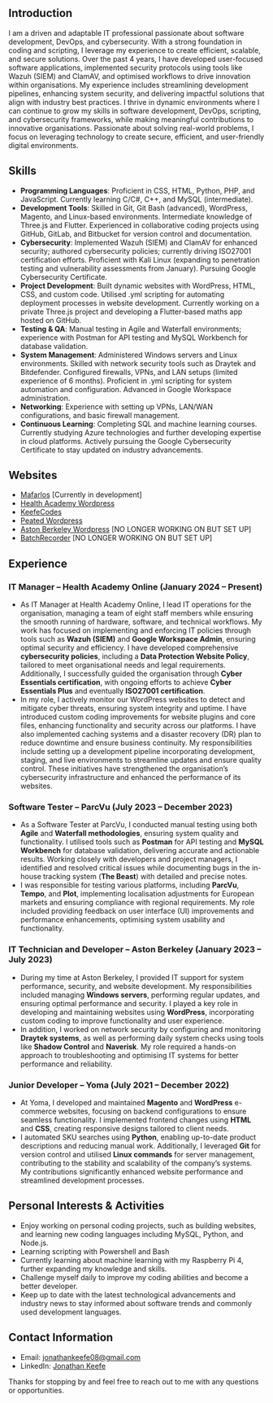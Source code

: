 ﻿## Introduction
I am a driven and adaptable IT professional passionate about software development, DevOps, and cybersecurity. With a strong foundation in coding and scripting, I leverage my experience to create efficient, scalable, and secure solutions. Over the past 4 years, I have developed user-focused software applications, implemented security protocols using tools like Wazuh (SIEM) and ClamAV, and optimised workflows to drive innovation within organisations.
My experience includes streamlining development pipelines, enhancing system security, and delivering impactful solutions that align with industry best practices. I thrive in dynamic environments where I can continue to grow my skills in software development, DevOps, scripting, and cybersecurity frameworks, while making meaningful contributions to innovative organisations. Passionate about solving real-world problems, I focus on leveraging technology to create secure, efficient, and user-friendly digital environments.

## Skills
- **Programming Languages**: Proficient in CSS, HTML, Python, PHP, and JavaScript. Currently learning C/C#, C++, and MySQL (intermediate).
- **Development Tools**: Skilled in Git, Git Bash (advanced), WordPress, Magento, and Linux-based environments. Intermediate knowledge of Three.js and Flutter. Experienced in collaborative coding projects using GitHub, GitLab, and Bitbucket for version control and documentation.
- **Cybersecurity**: Implemented Wazuh (SIEM) and ClamAV for enhanced security; authored cybersecurity policies; currently driving ISO27001 certification efforts. Proficient with Kali Linux (expanding to penetration testing and vulnerability assessments from January). Pursuing Google Cybersecurity Certificate.
- **Project Development**: Built dynamic websites with WordPress, HTML, CSS, and custom code. Utilised .yml scripting for automating deployment processes in website development. Currently working on a private Three.js project and developing a Flutter-based maths app hosted on GitHub.
- **Testing & QA**: Manual testing in Agile and Waterfall environments; experience with Postman for API testing and MySQL Workbench for database validation.
- **System Management**: Administered Windows servers and Linux environments. Skilled with network security tools such as Draytek and Bitdefender. Configured firewalls, VPNs, and LAN setups (limited experience of 6 months). Proficient in .yml scripting for system automation and configuration. Advanced in Google Workspace administration.
- **Networking**: Experience with setting up VPNs, LAN/WAN configurations, and basic firewall management.
- **Continuous Learning**: Completing SQL and machine learning courses. Currently studying Azure technologies and further developing expertise in cloud platforms. Actively pursuing the Google Cybersecurity Certificate to stay updated on industry advancements.

## Websites

- [Mafarlos](https://mafarlos.com/) [Currently in development]
- [Health Academy Wordpress](https://healthacademyonline.co.uk/)
- [KeefeCodes](https://www.keefecodes.com)
- [Peated Wordpress](https://www.peated.co.uk)
- [Aston Berkeley Wordpress](https://www.astonberkeley.com/) [NO LONGER WORKING ON BUT SET UP]
- [BatchRecorder](https://batchrecorder.com/) [NO LONGER WORKING ON BUT SET UP]

## Experience
### IT Manager – Health Academy Online (January 2024 – Present)
- As IT Manager at Health Academy Online, I lead IT operations for the organisation, managing a team of eight staff members while ensuring the smooth running of hardware, software, and technical workflows. My work has focused on implementing and enforcing IT policies through tools such as **Wazuh (SIEM)** and **Google Workspace Admin**, ensuring optimal security and efficiency. I have developed comprehensive **cybersecurity policies**, including a **Data Protection Website Policy**, tailored to meet organisational needs and legal requirements. Additionally, I successfully guided the organisation through **Cyber Essentials certification**, with ongoing efforts to achieve **Cyber Essentials Plus** and eventually **ISO27001 certification**.
- In my role, I actively monitor our WordPress websites to detect and mitigate cyber threats, ensuring system integrity and uptime. I have introduced custom coding improvements for website plugins and core files, enhancing functionality and security across our platforms. I have also implemented caching systems and a disaster recovery (DR) plan to reduce downtime and ensure business continuity. My responsibilities include setting up a development pipeline incorporating development, staging, and live environments to streamline updates and ensure quality control. These initiatives have strengthened the organisation’s cybersecurity infrastructure and enhanced the performance of its websites.

### Software Tester – ParcVu (July 2023 – December 2023)
- As a Software Tester at ParcVu, I conducted manual testing using both **Agile** and **Waterfall methodologies**, ensuring system quality and functionality. I utilised tools such as **Postman** for API testing and **MySQL Workbench** for database validation, delivering accurate and actionable results. Working closely with developers and project managers, I identified and resolved critical issues while documenting bugs in the in-house tracking system (**The Beast**) with detailed and precise notes.
- I was responsible for testing various platforms, including **ParcVu**, **Tempo**, and **Plot**, implementing localisation adjustments for European markets and ensuring compliance with regional requirements. My role included providing feedback on user interface (UI) improvements and performance enhancements, optimising system usability and functionality.

### IT Technician and Developer – Aston Berkeley (January 2023 – July 2023)
- During my time at Aston Berkeley, I provided IT support for system performance, security, and website development. My responsibilities included managing **Windows servers**, performing regular updates, and ensuring optimal performance and security. I played a key role in developing and maintaining websites using **WordPress**, incorporating custom coding to improve functionality and user experience.
- In addition, I worked on network security by configuring and monitoring **Draytek systems**, as well as performing daily system checks using tools like **Shadow Control** and **Naverisk**. My role required a hands-on approach to troubleshooting and optimising IT systems for better performance and reliability.

### Junior Developer – Yoma (July 2021 – December 2022)
- At Yoma, I developed and maintained **Magento** and **WordPress** e-commerce websites, focusing on backend configurations to ensure seamless functionality. I implemented frontend changes using **HTML** and **CSS**, creating responsive designs tailored to client needs.
- I automated SKU searches using **Python**, enabling up-to-date product descriptions and reducing manual work. Additionally, I leveraged **Git** for version control and utilised **Linux commands** for server management, contributing to the stability and scalability of the company’s systems. My contributions significantly enhanced website performance and streamlined development processes.

## Personal Interests & Activities
- Enjoy working on personal coding projects, such as building websites, and learning new coding languages including MySQL, Python, and Node.js.
- Learning scripting with Powershell and Bash
- Currently learning about machine learning with my Raspberry Pi 4, further expanding my knowledge and skills.
- Challenge myself daily to improve my coding abilities and become a better developer.
- Keep up to date with the latest technological advancements and industry news to stay informed about software trends and commonly used development languages.

## Contact Information
- Email: [jonathankeefe08@gmail.com](mailto:jonathankeefe08@gmail.com)
- LinkedIn: [Jonathan Keefe](https://www.linkedin.com/in/jonathan-keefe-39022b175/)

Thanks for stopping by and feel free to reach out to me with any questions or opportunities.

